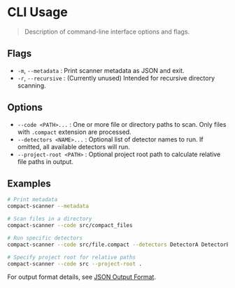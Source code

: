 <!-- docs/cli_usage.md -->

# CLI Usage

> Description of command-line interface options and flags.

## Flags

- `-m`, `--metadata` : Print scanner metadata as JSON and exit.
- `-r`, `--recursive` : (Currently unused) Intended for recursive directory scanning.

## Options

- `--code <PATH>...` : One or more file or directory paths to scan. Only files with `.compact` extension are processed.
- `--detectors <NAME>...` : Optional list of detector names to run. If omitted, all available detectors will run.
- `--project-root <PATH>` : Optional project root path to calculate relative file paths in output.

## Examples

```bash
# Print metadata
compact-scanner --metadata

# Scan files in a directory
compact-scanner --code src/compact_files

# Run specific detectors
compact-scanner --code src/file.compact --detectors DetectorA DetectorB

# Specify project root for relative paths
compact-scanner --code src --project-root .
```

For output format details, see [JSON Output Format](json_output_format.md).
